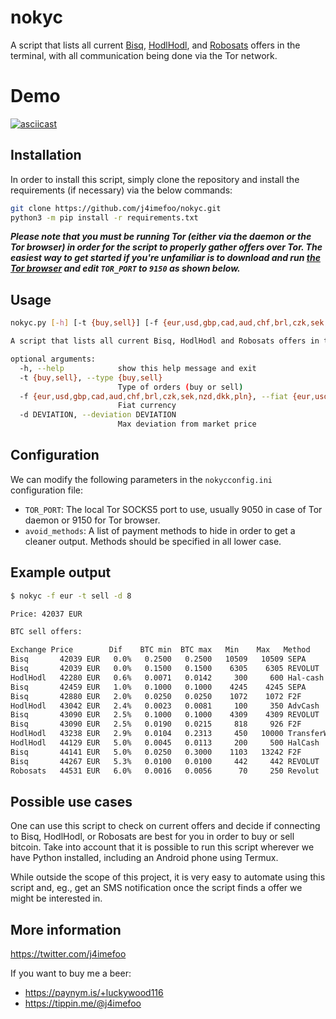# nokyc

A script that lists all current [Bisq](https://bisq.network), [HodlHodl](https://hodlhodl.com), and [Robosats](https://unsafe.robosats.com) offers in the terminal, with all communication being done via the Tor network.

# Demo

[![asciicast](https://asciinema.org/a/Q8ug2q5x45iYRqGaHF4d7GMc5.svg)](https://asciinema.org/a/Q8ug2q5x45iYRqGaHF4d7GMc5?speed=2&autoplay=1)

## Installation

In order to install this script, simply clone the repository and install the requirements (if necessary) via the below commands:

```bash
git clone https://github.com/j4imefoo/nokyc.git
python3 -m pip install -r requirements.txt
```

***Please note that you must be running Tor (either via the daemon or the Tor browser) in order for the script to properly gather offers over Tor. The easiest way to get started if you're unfamiliar is to download and run [the Tor browser](https://www.torproject.org/download/) and edit `TOR_PORT` to `9150` as shown below.***

## Usage

```bash
nokyc.py [-h] [-t {buy,sell}] [-f {eur,usd,gbp,cad,aud,chf,brl,czk,sek,nzd,dkk,pln}] [-d DEVIATION]

A script that lists all current Bisq, HodlHodl and Robosats offers in the terminal

optional arguments:
  -h, --help            show this help message and exit
  -t {buy,sell}, --type {buy,sell}
                        Type of orders (buy or sell)
  -f {eur,usd,gbp,cad,aud,chf,brl,czk,sek,nzd,dkk,pln}, --fiat {eur,usd,gbp,cad,aud,chf,brl,czk,sek,nzd,dkk,pln}
                        Fiat currency
  -d DEVIATION, --deviation DEVIATION
                        Max deviation from market price
```

## Configuration

We can modify the following parameters in the `nokycconfig.ini` configuration file:

- `TOR_PORT`: The local Tor SOCKS5 port to use, usually 9050 in case of Tor daemon or 9150 for Tor browser.
- `avoid_methods`: A list of payment methods to hide in order to get a cleaner output. Methods should be specified in all lower case.

## Example output

```bash
$ nokyc -f eur -t sell -d 8

Price: 42037 EUR

BTC sell offers:

Exchange Price        Dif    BTC min  BTC max   Min    Max   Method
Bisq       42039 EUR   0.0%   0.2500   0.2500   10509   10509 SEPA
Bisq       42039 EUR   0.0%   0.1500   0.1500    6305    6305 REVOLUT
HodlHodl   42280 EUR   0.6%   0.0071   0.0142     300     600 Hal-cash
Bisq       42459 EUR   1.0%   0.1000   0.1000    4245    4245 SEPA
Bisq       42880 EUR   2.0%   0.0250   0.0250    1072    1072 F2F
HodlHodl   43042 EUR   2.4%   0.0023   0.0081     100     350 AdvCash
Bisq       43090 EUR   2.5%   0.1000   0.1000    4309    4309 REVOLUT
Bisq       43090 EUR   2.5%   0.0190   0.0215     818     926 F2F
HodlHodl   43238 EUR   2.9%   0.0104   0.2313     450   10000 TransferWise
HodlHodl   44129 EUR   5.0%   0.0045   0.0113     200     500 HalCash
Bisq       44141 EUR   5.0%   0.0250   0.3000    1103   13242 F2F
Bisq       44267 EUR   5.3%   0.0100   0.0100     442     442 REVOLUT
Robosats   44531 EUR   6.0%   0.0016   0.0056      70     250 Revolut
```

## Possible use cases

One can use this script to check on current offers and decide if connecting to Bisq, HodlHodl, or Robosats are best for you in order to buy or sell bitcoin. Take into account that it is possible to run this script wherever we have Python installed, including an Android phone using Termux.

While outside the scope of this project, it is very easy to automate using this script and, eg., get an SMS notification once the script finds a offer we might be interested in.

## More information

https://twitter.com/j4imefoo

If you want to buy me a beer:

- https://paynym.is/+luckywood116
- https://tippin.me/@j4imefoo
